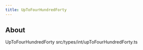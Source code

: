 ```yaml
---
title: UpToFourHundredForty
---
```


## About

UpToFourHundredForty src/types/int/upToFourHundredForty.ts
